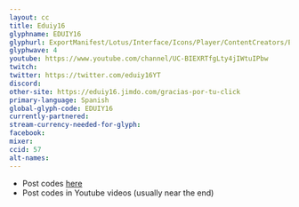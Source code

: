 ```yaml
---
layout: cc
title: Eduiy16
glyphname: EDUIY16
glyphurl: ExportManifest/Lotus/Interface/Icons/Player/ContentCreators/Eduiy16.png
glyphwave: 4
youtube: https://www.youtube.com/channel/UC-BIEXRTfgLty4jIWtuIPbw
twitch:
twitter: https://twitter.com/eduiy16YT
discord:
other-site: https://eduiy16.jimdo.com/gracias-por-tu-click
primary-language: Spanish
global-glyph-code: EDUIY16
currently-partnered:
stream-currency-needed-for-glyph:
facebook:
mixer:
ccid: 57
alt-names:
---
```

* Post codes [here](https://eduiy16.jimdo.com/gracias-por-tu-click)
* Post codes in Youtube videos (usually near the end)
